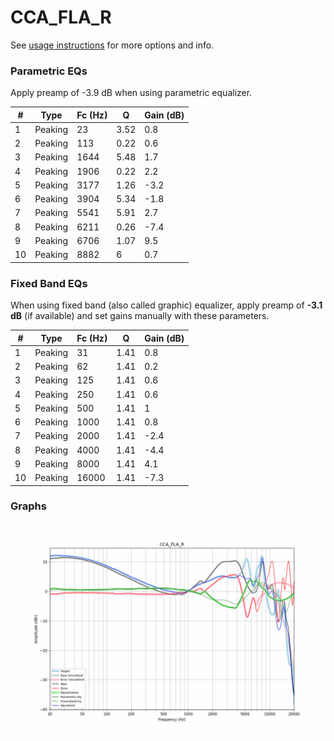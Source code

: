 # CCA_FLA_R
See [usage instructions](https://github.com/jaakkopasanen/AutoEq#usage) for more options and info.

### Parametric EQs
Apply preamp of -3.9 dB when using parametric equalizer.

|   # | Type    |   Fc (Hz) |    Q |   Gain (dB) |
|-----|---------|-----------|------|-------------|
|   1 | Peaking |        23 | 3.52 |         0.8 |
|   2 | Peaking |       113 | 0.22 |         0.6 |
|   3 | Peaking |      1644 | 5.48 |         1.7 |
|   4 | Peaking |      1906 | 0.22 |         2.2 |
|   5 | Peaking |      3177 | 1.26 |        -3.2 |
|   6 | Peaking |      3904 | 5.34 |        -1.8 |
|   7 | Peaking |      5541 | 5.91 |         2.7 |
|   8 | Peaking |      6211 | 0.26 |        -7.4 |
|   9 | Peaking |      6706 | 1.07 |         9.5 |
|  10 | Peaking |      8882 | 6    |         0.7 |

### Fixed Band EQs
When using fixed band (also called graphic) equalizer, apply preamp of **-3.1 dB** (if available) and set gains manually with these parameters.

|   # | Type    |   Fc (Hz) |    Q |   Gain (dB) |
|-----|---------|-----------|------|-------------|
|   1 | Peaking |        31 | 1.41 |         0.8 |
|   2 | Peaking |        62 | 1.41 |         0.2 |
|   3 | Peaking |       125 | 1.41 |         0.6 |
|   4 | Peaking |       250 | 1.41 |         0.6 |
|   5 | Peaking |       500 | 1.41 |         1   |
|   6 | Peaking |      1000 | 1.41 |         0.8 |
|   7 | Peaking |      2000 | 1.41 |        -2.4 |
|   8 | Peaking |      4000 | 1.41 |        -4.4 |
|   9 | Peaking |      8000 | 1.41 |         4.1 |
|  10 | Peaking |     16000 | 1.41 |        -7.3 |

### Graphs
![](./CCA_FLA_R.png)
